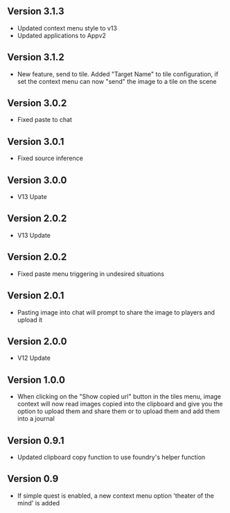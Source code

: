 ## Version 3.1.3
- Updated context menu style to v13
- Updated applications to Appv2

## Version 3.1.2
- New feature, send to tile. Added "Target Name" to tile configuration, if set the context menu can now "send" the image to a tile on the scene

## Version 3.0.2
- Fixed paste to chat

## Version 3.0.1
- Fixed source inference

## Version 3.0.0
- V13 Upate

## Version 2.0.2
- V13 Update

## Version 2.0.2
- Fixed paste menu triggering in undesired situations

## Version 2.0.1
- Pasting image into chat will prompt to share the image to players and upload it

## Version 2.0.0
- V12 Update

## Version 1.0.0
- When clicking on the "Show copied url" button in the tiles menu, image context will now read images copied into the clipboard and give you the option to upload them and share them or to upload them and add them into a journal

## Version 0.9.1
- Updated clipboard copy function to use foundry's helper function

## Version 0.9
- If simple quest is enabled, a new context menu option 'theater of the mind' is added

